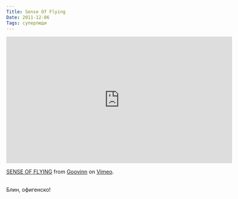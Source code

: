 ```yaml
---
Title: Sense Of Flying
Date: 2011-12-06
Tags: суперлюди
---
```


<div class="text"><iframe src="http://player.vimeo.com/video/32875422?title=0&amp;byline=0&amp;portrait=0" width="601" height="338" frameborder="0" webkitallowfullscreen="webkitallowfullscreen" mozallowfullscreen="mozallowfullscreen" allowfullscreen="allowfullscreen"></iframe><p><a href="http://vimeo.com/32875422">SENSE OF FLYING</a> from <a href="http://vimeo.com/user9451827">Goovinn</a> on <a href="http://vimeo.com">Vimeo</a>.</p><br />
Блин, офигенско!</div>